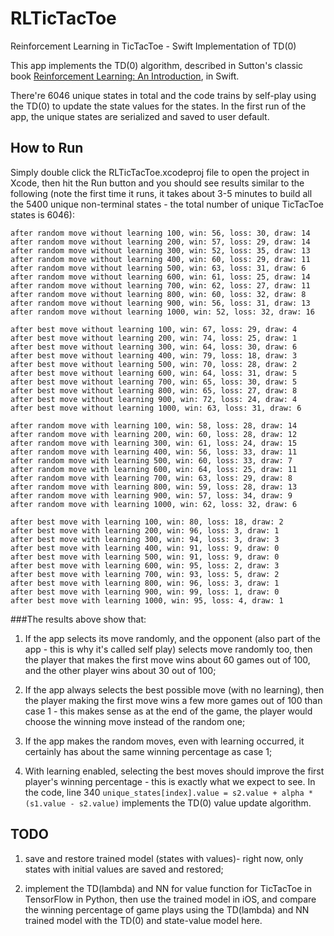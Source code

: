 # RLTicTacToe
Reinforcement Learning in TicTacToe - Swift Implementation of TD(0)

This app implements the TD(0) algorithm, described in Sutton's classic book [Reinforcement Learning: An Introduction](https://webdocs.cs.ualberta.ca/~sutton/book/the-book.html), in Swift.

There're 6046 unique states in total and the code trains by self-play using the TD(0) to update the state values for the states. In the first run of the app, the unique states are serialized and saved to user default.

## How to Run
Simply double click the RLTicTacToe.xcodeproj file to open the project in Xcode, then hit the Run button and you should see results similar to the following (note the first time it runs, it takes about 3-5 minutes to build all the 5400 unique non-terminal states - the total number of unique TicTacToe states is 6046):
```
after random move without learning 100, win: 56, loss: 30, draw: 14
after random move without learning 200, win: 57, loss: 29, draw: 14
after random move without learning 300, win: 52, loss: 35, draw: 13
after random move without learning 400, win: 60, loss: 29, draw: 11
after random move without learning 500, win: 63, loss: 31, draw: 6
after random move without learning 600, win: 61, loss: 25, draw: 14
after random move without learning 700, win: 62, loss: 27, draw: 11
after random move without learning 800, win: 60, loss: 32, draw: 8
after random move without learning 900, win: 56, loss: 31, draw: 13
after random move without learning 1000, win: 52, loss: 32, draw: 16

after best move without learning 100, win: 67, loss: 29, draw: 4
after best move without learning 200, win: 74, loss: 25, draw: 1
after best move without learning 300, win: 64, loss: 30, draw: 6
after best move without learning 400, win: 79, loss: 18, draw: 3
after best move without learning 500, win: 70, loss: 28, draw: 2
after best move without learning 600, win: 64, loss: 31, draw: 5
after best move without learning 700, win: 65, loss: 30, draw: 5
after best move without learning 800, win: 65, loss: 27, draw: 8
after best move without learning 900, win: 72, loss: 24, draw: 4
after best move without learning 1000, win: 63, loss: 31, draw: 6

after random move with learning 100, win: 58, loss: 28, draw: 14
after random move with learning 200, win: 60, loss: 28, draw: 12
after random move with learning 300, win: 61, loss: 24, draw: 15
after random move with learning 400, win: 56, loss: 33, draw: 11
after random move with learning 500, win: 60, loss: 33, draw: 7
after random move with learning 600, win: 64, loss: 25, draw: 11
after random move with learning 700, win: 63, loss: 29, draw: 8
after random move with learning 800, win: 59, loss: 28, draw: 13
after random move with learning 900, win: 57, loss: 34, draw: 9
after random move with learning 1000, win: 62, loss: 32, draw: 6

after best move with learning 100, win: 80, loss: 18, draw: 2
after best move with learning 200, win: 96, loss: 3, draw: 1
after best move with learning 300, win: 94, loss: 3, draw: 3
after best move with learning 400, win: 91, loss: 9, draw: 0
after best move with learning 500, win: 91, loss: 9, draw: 0
after best move with learning 600, win: 95, loss: 2, draw: 3
after best move with learning 700, win: 93, loss: 5, draw: 2
after best move with learning 800, win: 96, loss: 3, draw: 1
after best move with learning 900, win: 99, loss: 1, draw: 0
after best move with learning 1000, win: 95, loss: 4, draw: 1
```

###The results above show that:
1. If the app selects its move randomly, and the opponent (also part of the app - this is why it's called self play) selects move randomly too, then the player that makes the first move wins about 60 games out of 100, and the other player wins about 30 out of 100;

2. If the app always selects the best possible move (with no learning), then the player making the first move wins a few more games out of 100 than case 1 - this makes sense as at the end of the game, the player would choose the winning move instead of the random one;

3. If the app makes the random moves, even with learning occurred, it certainly has about the same winning percentage as case 1;

4. With learning enabled, selecting the best moves should improve the first player's winning percentage - this is exactly what we expect to see. In the code, line 340 `unique_states[index].value = s2.value + alpha * (s1.value - s2.value)` implements the TD(0) value update algorithm.

## TODO
1. save and restore trained model (states with values)- right now, only states with initial values are saved and restored;

2. implement the TD(lambda) and NN for value function for TicTacToe in TensorFlow in Python, then use the trained model in iOS, and compare the winning percentage of game plays using the TD(lambda) and NN trained model with the TD(0) and state-value model here.
